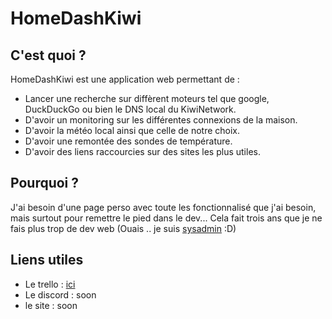 # HomeDashKiwi

## C'est quoi ?
HomeDashKiwi est une application web permettant de :

* Lancer une recherche sur diffèrent moteurs tel que google, DuckDuckGo ou bien le DNS local du KiwiNetwork.
* D'avoir un monitoring sur les différentes connexions de la maison.
* D'avoir la météo local ainsi que celle de notre choix.
* D'avoir une remontée des sondes de température.
* D'avoir des liens raccourcies sur des sites les plus utiles.

## Pourquoi ?

J'ai besoin d'une page perso avec toute les fonctionnalisé que j'ai besoin, mais surtout pour remettre le pied dans le dev... Cela fait trois ans que je ne fais plus trop de dev web (Ouais .. je suis [sysadmin](http://jesuissysadmin.lol/) :D)

## Liens utiles
* Le trello : [ici](https://trello.com/b/1Qc5Oupv/homedashkiwi)
* Le discord : soon
* le site : soon